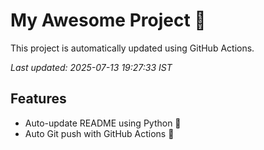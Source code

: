 # My Awesome Project 🚀

This project is automatically updated using GitHub Actions.

_Last updated: 2025-07-13 19:27:33 IST_

## Features
- Auto-update README using Python 🐍
- Auto Git push with GitHub Actions 🤖
